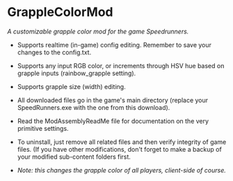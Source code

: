 # GrappleColorMod
*A customizable grapple color mod for the game Speedrunners.*

* Supports realtime (in-game) config editing. Remember to save your changes to the config.txt.

* Supports any input RGB color, or increments through HSV hue based on grapple inputs (rainbow_grapple setting).

* Supports grapple size (width) editing.

* All downloaded files go in the game's main directory (replace your SpeedRunners.exe with the one from this download).

* Read the ModAssemblyReadMe file for documentation on the very primitive settings.

* To uninstall, just remove all related files and then verify integrity of game files. (If you have other modifications, don't forget to make a backup of your modified sub-content folders first.

* *Note: this changes the grapple color of all players, client-side of course.*
